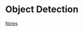 # Object Detection 

[Notes](https://docs.google.com/document/d/1SNt190ORV_CoQ2LFBd-GleQcSG9PllBRSqdGhutXork/edit?usp=sharing)
